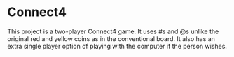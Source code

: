 # Connect4
This project is a two-player Connect4 game.
It uses #s and @s unlike the original red and yellow coins as in the conventional board.
It also has an extra single player option of playing with the computer if the person wishes.
